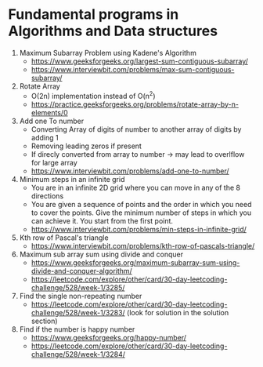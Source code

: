 # Fundamental programs in Algorithms and Data structures

1. Maximum Subarray Problem using Kadene's Algorithm 
    * https://www.geeksforgeeks.org/largest-sum-contiguous-subarray/
    * https://www.interviewbit.com/problems/max-sum-contiguous-subarray/
2. Rotate Array
    * O(2n) implementation instead of O(n<sup>2</sup>)
    * https://practice.geeksforgeeks.org/problems/rotate-array-by-n-elements/0
3. Add one To number
    * Converting Array of digits of number to another array of digits by adding 1
    * Removing leading zeros if present
    * If direcly converted from array to number -> may lead to overlflow for large array
    * https://www.interviewbit.com/problems/add-one-to-number/
4. Minimum steps in an infinite grid
    * You are in an infinite 2D grid where you can move in any of the 8 directions
    * You are given a sequence of points and the order in which you need to cover the       points. Give the minimum number of steps in which you can achieve it. You start from the first point.
    * https://www.interviewbit.com/problems/min-steps-in-infinite-grid/ 
5. Kth row of Pascal's triangle
    * https://www.interviewbit.com/problems/kth-row-of-pascals-triangle/
6. Maximum sub array sum using divide and conquer
    * https://www.geeksforgeeks.org/maximum-subarray-sum-using-divide-and-conquer-algorithm/
    * https://leetcode.com/explore/other/card/30-day-leetcoding-challenge/528/week-1/3285/
7. Find the single non-repeating number
    * https://leetcode.com/explore/other/card/30-day-leetcoding-challenge/528/week-1/3283/
    (look for solution in the solution section)
8. Find if the number is happy number
    * https://www.geeksforgeeks.org/happy-number/
    * https://leetcode.com/explore/other/card/30-day-leetcoding-challenge/528/week-1/3284/
